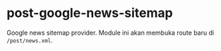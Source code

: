 # post-google-news-sitemap

Google news sitemap provider. Module ini akan membuka route baru di `/post/news.xml`.